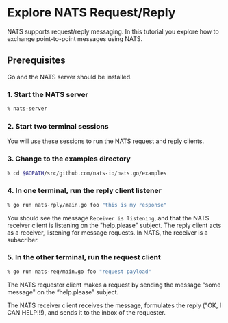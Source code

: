 # Explore NATS Request/Reply

NATS supports request/reply messaging. In this tutorial you explore how to exchange point-to-point messages using NATS.

## Prerequisites

Go and the NATS server should be installed.

### 1. Start the NATS server

```sh
% nats-server
```

### 2. Start two terminal sessions

You will use these sessions to run the NATS request and reply clients.

### 3. Change to the examples directory

```sh
% cd $GOPATH/src/github.com/nats-io/nats.go/examples
```

### 4. In one terminal, run the reply client listener

```sh
% go run nats-rply/main.go foo "this is my response"
```

You should see the message `Receiver is listening`, and that the NATS receiver client is listening on the "help.please" subject. The reply client acts as a receiver, listening for message requests. In NATS, the receiver is a subscriber.

### 5. In the other terminal, run the request client

```sh
% go run nats-req/main.go foo "request payload"
```

The NATS requestor client makes a request by sending the message "some message" on the “help.please” subject.

The NATS receiver client receives the message, formulates the reply ("OK, I CAN HELP!!!), and sends it to the inbox of the requester.
